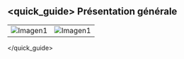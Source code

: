 ## <quick_guide> Présentation générale

|  |  |
|:-------|:-------|
|![Imagen1](http://static.energysistem.com/images/manuals/42484/560d6a9be4026.jpg)|![Imagen1](http://static.energysistem.com/images/manuals/42484/560d6a927d352.jpg)|
</quick_guide>
